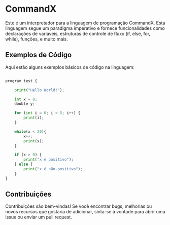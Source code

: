 # CommandX

Este é um interpretador para a linguagem de programação CommandX. Esta linguagem segue um paradigma imperativo e fornece funcionalidades como declarações de variáveis, estruturas de controle de fluxo (if, else, for, while), funções, e muito mais.

## Exemplos de Código

Aqui estão alguns exemplos básicos de código na linguagem:

```python

program test {

    print("Hello World!");

    int x = 0;
    double y;

    for (int i = 0; i < 5; i++) {
        print(i);
    }

    while(x < 20){
        x++;
        print(x);
    }

    if (x > 0) {
        print("x é positivo");
    } else {
        print("x é não-positivo");
    }
}

```

## Contribuições

Contribuições são bem-vindas! Se você encontrar bugs, melhorias ou novos recursos que gostaria de adicionar, sinta-se à vontade para abrir uma issue ou enviar um pull request.
